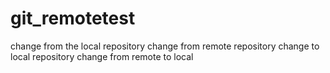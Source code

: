 # git_remotetest

change from the local repository
change from remote repository
change to local repository
change from remote to local 
